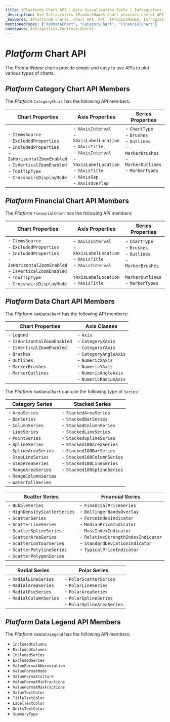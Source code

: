 ```yaml
---
title: $Platform$ Chart API | Data Visualization Tools | Infragistics
_description: Use Infragistics $ProductName$ chart provides useful API to configure and styles chart visuals
_keywords: $Platform$ charts, chart API, API, $ProductName$, Infragistics
mentionedTypes: ["XamDataChart", "CategoryChart", "FinancialChart"]
namespace: Infragistics.Controls.Charts
---
```


# $Platform$ Chart API

The $ProductName$ charts provide simple and easy to use APIs to plot various types of charts.

## $Platform$ Category Chart API Members

The $Platform$ `CategoryChart` has the following API members:

Chart Properties | Axis Properties | Series Properties
-----------------|-----------------|-------------------
 - `ItemsSource` <br> - `ExcludedProperties` <br> - `IncludedProperties` <br> - `IsHorizontalZoomEnabled` <br> - `IsVerticalZoomEnabled` <br> - `ToolTipType`  <br> - `CrosshairsDisplayMode` |  - `XAxisInterval` <br> - `XAxisLabelLocation` <br> - `XAxisTitle` <br> - `YAxisInterval` <br> - `YAxisLabelLocation`  <br> - `YAxisTitle` <br> - `XAxisGap` <br> - `XAxisOverlap` <br> | - `ChartType` <br>  - `Brushes` <br> - `Outlines` <br> - `MarkerBrushes` <br> - `MarkerOutlines` <br> - `MarkerTypes` <br> <br> <br>

## $Platform$ Financial Chart API Members

The $Platform$ `FinancialChart` has the following API members:

Chart Properties | Axis Properties | Series Properties
-----------------|-----------------|-------------------
- `ItemsSource` <br> - `ExcludedProperties` <br> - `IncludedProperties` <br> - `IsHorizontalZoomEnabled` <br> - `IsVerticalZoomEnabled` <br> - `ToolTipType`  <br> - `CrosshairsDisplayMode` |  - `XAxisInterval` <br> - `XAxisLabelLocation` <br> - `XAxisTitle` <br> - `YAxisInterval` <br> - `YAxisLabelLocation`  <br> - `YAxisTitle` <br> | - `ChartType` <br>  - `Brushes` <br> - `Outlines` <br> - `MarkerBrushes` <br> - `MarkerOutlines` <br> - `MarkerTypes`

## $Platform$ Data Chart API Members

The $Platform$ `XamDataChart` has the following API members:

Chart Properties | Axis Classes
-----------------|-------------
 - `Legend` <br> - `IsHorizontalZoomEnabled` <br> - `IsVerticalZoomEnabled` <br> - `Brushes` <br> - `Outlines` <br> - `MarkerBrushes` <br> - `MarkerOutlines` <br> <br> |  - `Axis` <br> - `CategoryXAxis` <br> - `CategoryYAxis` <br> - `CategoryAngleAxis` <br> - `NumericXAxis` <br> - `NumericYAxis` <br> - `NumericAngleAxis` <br> - `NumericRadiusAxis` <br>

The $Platform$ `XamDataChart` can use the following type of `Series`:

Category Series  | Stacked Series
-----------------|---------------
- `AreaSeries` <br> - `BarSeries` <br> - `ColumnSeries` <br> - `LineSeries` <br> -  `PointSeries`  <br> - `SplineSeries` <br>  -  `SplineAreaSeries` <br> -  `StepLineSeries` <br> -  `StepAreaSeries` <br> - `RangeAreaSeries` <br> - `RangeColumnSeries` <br> - `WaterfallSeries` <br> | -  `StackedAreaSeries` <br> -  `StackedBarSeries` <br> -  `StackedColumnSeries` <br> -  `StackedLineSeries` <br> -  `StackedSplineSeries` <br> -  `Stacked100AreaSeries` <br> -  `Stacked100BarSeries` <br> -  `Stacked100ColumnSeries` <br> -  `Stacked100LineSeries` <br> -  `Stacked100SplineSeries` <br> <br> <br>


Scatter Series | Financial Series
---------------|--------------
-  `BubbleSeries` <br> - `HighDensityScatterSeries` <br> -  `ScatterSeries` <br>  - `ScatterLineSeries` <br> -  `ScatterSplineSeries` <br> -  `ScatterAreaSeries` <br> -  `ScatterContourSeries` <br> -  `ScatterPolylineSeries`  <br> -  `ScatterPolygonSeries`  <br> | -  `FinancialPriceSeries` <br> -  `BollingerBandsOverlay` <br> -  `ForceIndexIndicator` <br> -  `MedianPriceIndicator` <br> - `MassIndexIndicator`  <br> - `RelativeStrengthIndexIndicator` <br> - `StandardDeviationIndicator` <br> -  `TypicalPriceIndicator` <br> <br>


Radial Series | Polar Series
--------------|-------------------
- `RadialLineSeries` <br> -  `RadialAreaSeries` <br> -  `RadialPieSeries` <br> -  `RadialColumnSeries` <br> <br> | - `PolarScatterSeries` <br> -  `PolarLineSeries` <br> -  `PolarAreaSeries` <br> -  `PolarSplineSeries` <br> -  `PolarSplineAreaSeries` <br>


## $Platform$ Data Legend API Members

The $Platform$ `XamDataLegend` has the following API members:

- `IncludedColumns`
- `ExcludedColumns`
- `IncludedSeries`
- `ExcludedSeries`
- `ValueFormatAbbreviation`
- `ValueFormatMode`
- `ValueFormatCulture`
- `ValueFormatMinFractions`
- `ValueFormatMaxFractions`
- `ValueTextColor`
- `TitleTextColor`
- `LabelTextColor`
- `UnitsTextColor`
- `SummaryType`








